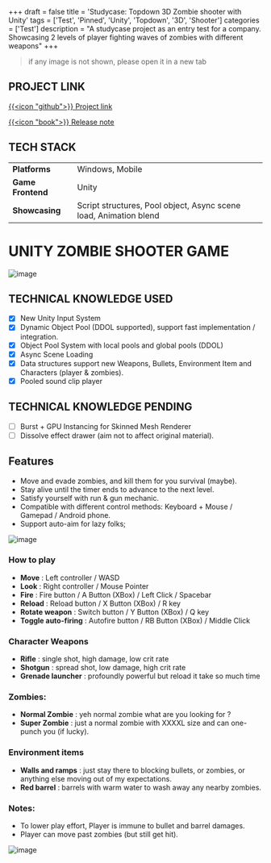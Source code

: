 +++
draft = false
title = 'Studycase: Topdown 3D Zombie shooter with Unity'
tags = ['Test', 'Pinned', 'Unity', 'Topdown', '3D', 'Shooter']
categories = ['Test']
description = "A studycase project as an entry test for a company. Showcasing 2 levels of player fighting waves of zombies with different weapons"
+++

> if any image is not shown, please open it in a new tab

## PROJECT LINK

[{{<icon "github">}} Project link](https://github.com/hiiamtrv/unity-zombie-shooter)

[{{<icon "book">}} Release note](https://github.com/hiiamtrv/unity-zombie-shooter/releases/tag/Submissiont)

## TECH STACK

|                   |                                                                   | 
|:------------------|:------------------------------------------------------------------|
| **Platforms**     | Windows, Mobile                                                   | 
| **Game Frontend** | Unity                                                             | 
| **Showcasing**    | Script structures, Pool object, Async scene load, Animation blend | 

# UNITY ZOMBIE SHOOTER GAME

![image](https://github.com/user-attachments/assets/470944a4-32bc-48ab-885e-c480b9274bf5)

## TECHNICAL KNOWLEDGE USED
- [x] New Unity Input System
- [x] Dynamic Object Pool (DDOL supported), support fast implementation / integration.
- [x] Object Pool System with local pools and global pools (DDOL)
- [x] Async Scene Loading
- [x] Data structures support new Weapons, Bullets, Environment Item and Characters (player & zombies).
- [x] Pooled sound clip player

## TECHNICAL KNOWLEDGE PENDING
- [ ] Burst + GPU Instancing for Skinned Mesh Renderer
- [ ] Dissolve effect drawer (aim not to affect original material).

## Features
- Move and evade zombies, and kill them for you survival (maybe).
- Stay alive until the timer ends to advance to the next level.
- Satisfy yourself with run & gun mechanic.
- Compatible with different control methods: Keyboard + Mouse / Gamepad / Android phone.
- Support auto-aim for lazy folks;

![image](https://github.com/user-attachments/assets/37130924-d37d-4cd3-bb7d-8a3507683191)

### How to play
- **Move** : Left controller / WASD
- **Look** : Right controller / Mouse Pointer
- **Fire** : Fire button /  A Button (XBox) / Left Click / Spacebar
- **Reload** : Reload button / X Button (XBox) / R key
- **Rotate weapon** : Switch button / Y Button (XBox) / Q key
- **Toggle auto-firing** : Autofire button / RB Button (XBox) / Middle Click

### Character Weapons

- **Rifle** : single shot, high damage, low crit rate
- **Shotgun** :  spread shot, low damage, high crit rate
- **Grenade launcher** : profoundly powerful but reload it take so much time

### Zombies:

- **Normal Zombie** : yeh normal zombie what are you looking for ?
- **Super Zombie** : just a normal zombie with XXXXL size and can one-punch you (if lucky).

### Environment items

- **Walls and ramps** : just stay there to blocking bullets, or zombies, or anything else moving out of my expectations.
- **Red barrel** : barrels with warm water to wash away any nearby zombies.

### Notes:

- To lower play effort, Player is immune to bullet and barrel damages.
- Player can move past zombies (but still get hit).

![image](https://github.com/user-attachments/assets/4c55ee2b-ca7b-413e-be1b-d26b136a40ed)